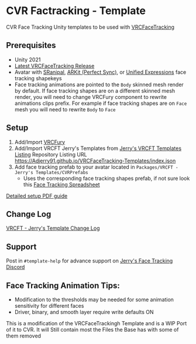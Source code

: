 # CVR Factracking - Template

CVR Face Tracking Unity templates to be used with [VRCFaceTracking](https://github.com/benaclejames/VRCFaceTracking)

## Prerequisites

* Unity 2021
* [Latest VRCFaceTracking Release](https://github.com/benaclejames/VRCFaceTracking/releases/latest)
* Avatar with [SRanipal](https://docs.vrcft.io/docs/v4.0/category/intermediate), [ARKit (Perfect Sync)](https://arkit-face-blendshapes.com/), or [Unified Expressions](https://docs.vrcft.io/docs/tutorial-avatars/tutorial-avatars-extras/unified-blendshapes) face tracking shapekeys
* Face tracking animations are pointed to the ```Body``` skinned mesh render by default. If face tracking shapes are on a different skinned mesh render, you will need to change VRCFury component to rewrite animations clips prefix. For example if face tracking shapes are on ```Face``` mesh you will need to rewrite ```Body``` to ```Face```

## Setup 

1. Add/Import [VRCFury](https://vrcfury.com/download)
2. Add/Import VRCFT Jerry's Templates from [Jerry's VRCFT Templates Listing](https://adjerry91.github.io/VRCFaceTracking-Templates/) Repository Listing URL https://Adjerry91.github.io/VRCFaceTracking-Templates/index.json
3. Add face tracking prefab to your avatar located in ```Packages/VRCFT - Jerry's Templates/CVRPrefabs```
   * Uses the corresponding face tracking shapes prefab, if not sure look this [Face Tracking Spreadsheet](https://docs.google.com/spreadsheets/d/118jo960co3Mgw8eREFVBsaJ7z0GtKNr52IB4Bz99VTA/edit?usp=sharing)

[Detailed setup PDF guide](https://github.com/Adjerry91/VRCFaceTracking-Templates/blob/main/Packages/adjerry91.vrcft.templates/VRCFaceTracking%20Template%20Setup.pdf)

## Change Log
[VRCFT - Jerry's Template Change Log](https://github.com/Adjerry91/VRCFaceTracking-Templates/blob/main/Packages/adjerry91.vrcft.templates/CHANGELOG.md)

## Support

Post in ```#template-help``` for advance support on [Jerry's Face Tracking Discord](https://discord.gg/yQtTsVSqx8)

## Face Tracking Animation Tips:

* Modification to the thresholds may be needed for some animation sensitivity for different faces
* Driver, binary, and smooth layer require write defaults ON

This is a modification of the VRCFaceTrackingh Template and is a WIP Port of it to CVR. It will Still contain most the Files the Base has with some of them removed



